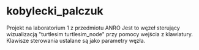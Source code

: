 # kobylecki_palczuk
Projekt na laboratorium 1 z przedmiotu ANRO
Jest to węzeł sterujący wizualizacją "turtlesim turtlesim_node" przy pomocy wejścia z klawiatury. Klawisze sterowania ustalane są jako parametry węzła.
